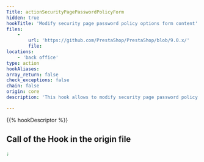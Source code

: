 ```yaml
---
Title: actionSecurityPagePasswordPolicyForm
hidden: true
hookTitle: 'Modify security page password policy options form content'
files:
    -
        url: 'https://github.com/PrestaShop/PrestaShop/blob/9.0.x/'
        file: 
locations:
    - 'back office'
type: action
hookAliases: 
array_return: false
check_exceptions: false
chain: false
origin: core
description: 'This hook allows to modify security page password policy options form FormBuilder'

---
```


{{% hookDescriptor %}}

## Call of the Hook in the origin file

```php
;
```

